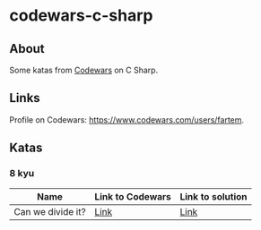 # codewars-c-sharp

## About

Some katas from [Codewars](https://www.codewars.com) on C Sharp.

## Links

Profile on Codewars: https://www.codewars.com/users/fartem.

## Katas

### 8 kyu

| Name | Link to Codewars | Link to solution |
| --- | --- | --- |
| Can we divide it? | [Link](https://www.codewars.com/kata/5a2b703dc5e2845c0900005a) | [Link](https://github.com/fartem/codewars-c-sharp/blob/master/codewars-c-sharp/src/Kyu8/CanWeDivideIt.cs) |
